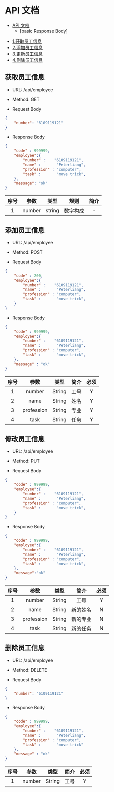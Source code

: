 # API 文档
- [API 文档](#api---)
	+ [basic Response Body]
* [1.获取员工信息](#1---)
* [2.添加员工信息](#2----)
* [3.更新员工信息](#3-----)
* [4.删除员工信息](#4------)

## 获取员工信息
- URL: /api/employee

- Method: GET

- Request Body

```json
{
	"number": "6109119121"
}
```

- Response Body

```json
{
	"code" : 999999,
	"employee":{
		"number" :    "6109119121",
		"name" :       "Peterliang",
		"profession" : "computer",
		"task" :       "move trick",
	},
    "message": "ok"
}
```

| 序号 |   参数    |     类型      |         规则          |    简介    |
| :--: | :-------: | :-----------: | :-------------------: | :--------: |
|  1   | number  |     string      |       数字构成       |     -      |

## 添加员工信息

- URL: /api/employee

- Method: POST

- Request Body

```json
{
	"code" : 200,
	"employee":{
		"number" :    "6109119121",
		"name" :       "Peterliang",
		"profession" : "computer",
		"task" :       "move trick",
	}
}
```

- Response Body

```json
{
	"code" : 999999,
	"employee":{
		"number" :    "6109119121",
		"name" :       "Peterliang",
		"profession" : "computer",
		"task" :       "move trick",
	},
    "message" : "ok"
}
```

 | 序号 |  参数   |  类型  |  简介  | 必须 |
  | :--: | :-----: | :----: | :----: | :--: |
  |  1   |  number  | String |  工号  |  Y   |
  |  2   |  name  | String | 姓名 |  Y   |
  |  3   |   profession    | String | 专业 |  Y   |
  |  4   | task | String | 任务 |  Y   |

## 修改员工信息

- URL: /api/employee

- Method: PUT

- Request Body

```json
{
	"code" : 999999,
	"employee":{
		"number" :    "6109119121",
		"name" :       "Peterliang",
		"profession" : "computer",
		"task" :       "move trick",
	}
}
```

- Response Body

```json
{
	"code" : 999999,
	"employee":{
		"number" :    "6109119121",
		"name" :       "Peterliang",
		"profession" : "computer",
		"task" :       "move trick",
	},
    "message":"ok"
}
```

 | 序号 |  参数   |  类型  |  简介  | 必须 |
  | :--: | :-----: | :----: | :----: | :--: |
  |  1   |  number  | String |  工号  |  Y   |
  |  2   |  name  | String | 新的姓名 |  N   |
  |  3   |   profession    | String | 新的专业 |  N   |
  |  4   | task | String | 新的任务 |  N   |


## 删除员工信息

- URL: /api/employee

- Method: DELETE

- Request Body

```json
{
	"number": "6109119121"
}
```

- Response Body

```json
{
	"code" : 999999,
	"employee":{
		"number" :    "6109119121",
		"name" :       "Peterliang",
		"profession" : "computer",
		"task" :       "move trick"
	},
    "message" : "ok"
}
```

 | 序号 |  参数   |  类型  |  简介  | 必须 |
  | :--: | :-----: | :----: | :----: | :--: |
  |  1   |  number  | String |  工号  |  Y   |
